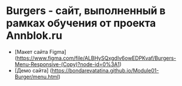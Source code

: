 # Burgers - сайт, выполненный в рамках обучения от проекта Annblok.ru

* [Макет сайта Figma] (https://www.figma.com/file/ALBHySQxgdIv6owEDPKvaf/Burgers-Menu-Responsive-(Copy)?node-id=0%3A1)
* [Демо сайта] (https://bondarevatatina.github.io/Module01-Burger/menu.html)